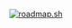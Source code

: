 <a href="https://roadmap.sh"><img src="https://roadmap.sh/card/wide/685047d6356c9823e252eba6?variant=dark&roadmaps=frontend" alt="roadmap.sh"/></a>
